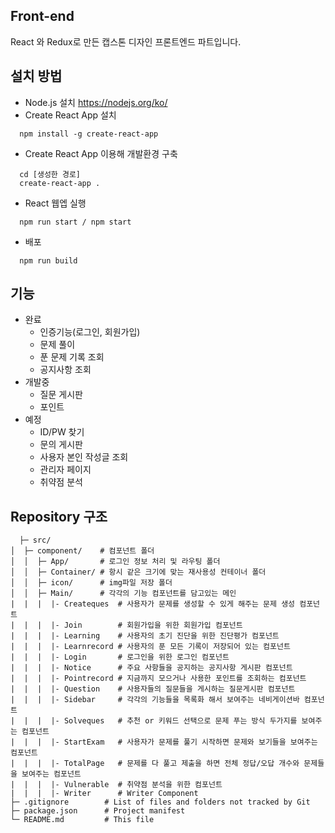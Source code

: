 ## Front-end
React 와 Redux로 만든 캡스톤 디자인 프론트엔드 파트입니다.

## 설치 방법
- Node.js 설치
https://nodejs.org/ko/
- Create React App 설치
```
  npm install -g create-react-app
```  
- Create React App 이용해 개발환경 구축
```
  cd [생성한 경로]
  create-react-app .
```
- React 웹엡 실행
```
  npm run start / npm start
```
- 배포
```
  npm run build
```

## 기능
- 완료
   - 인증기능(로그인, 회원가입)
   - 문제 풀이
   - 푼 문제 기록 조회
   - 공지사항 조회
- 개발중
   - 질문 게시판
   - 포인트
- 예정
   - ID/PW 찾기
   - 문의 게시판
   - 사용자 본인 작성글 조회
   - 관리자 페이지
   - 취약점 분석

## Repository 구조
```
  ├─ src/
│  ├─ component/    # 컴포넌트 폴더
│  │  ├─ App/       # 로그인 정보 처리 및 라우팅 폴더
│  │  ├─ Container/ # 항시 같은 크기에 맞는 재사용성 컨테이너 폴더 
│  │  ├─ icon/      # img파일 저장 폴더
│  │  ├─ Main/      # 각각의 기능 컴포넌트를 담고있는 메인 
|  |  |  |- Createques  # 사용자가 문제를 생성할 수 있게 해주는 문제 생성 컴포넌트 
|  |  |  |- Join        # 회원가입을 위한 회원가입 컴포넌트 
|  |  |  |- Learning    # 사용자의 초기 진단을 위한 진단평가 컴포넌트
|  |  |  |- Learnrecord # 사용자의 푼 모든 기록이 저장되어 있는 컴포넌트 
|  |  |  |- Login       # 로그인을 위한 로그인 컴포넌트
|  |  |  |- Notice      # 주요 사항들을 공지하는 공지사항 게시판 컴포넌트
|  |  |  |- Pointrecord # 지금까지 모으거나 사용한 포인트를 조회하는 컴포넌트
|  |  |  |- Question    # 사용자들의 질문들을 게시하는 질문게시판 컴포넌트
|  |  |  |- Sidebar     # 각각의 기능들을 목록화 해서 보여주는 네비게이션바 컴포넌트
|  |  |  |- Solveques   # 추천 or 키워드 선택으로 문제 푸는 방식 두가지를 보여주는 컴포넌트
|  |  |  |- StartExam   # 사용자가 문제를 풀기 시작하면 문제와 보기들을 보여주는 컴포넌트
|  |  |  |- TotalPage   # 문제를 다 풀고 제출을 하면 전체 정답/오답 개수와 문제들을 보여주는 컴포넌트
|  |  |  |- Vulnerable  # 취약점 분석을 위한 컴포넌트
|  |  |  |- Writer      # Writer Component
├─ .gitignore        # List of files and folders not tracked by Git
├─ package.json      # Project manifest
└─ README.md         # This file
```

